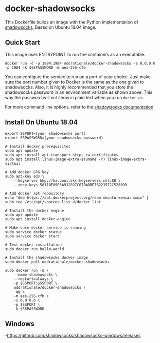 docker-shadowsocks
==================

This Dockerfile builds an image with the Python implementation of [shadowsocks](https://github.com/shadowsocks/shadowsocks). Based on Ubuntu 16.04 image.

Quick Start
-----------

This image uses ENTRYPOINT to run the containers as an executable. 

    docker run -d -p 1984:1984 oddrationale/docker-shadowsocks -s 0.0.0.0 -p 1984 -k $SSPASSWORD -m aes-256-cfb

You can configure the service to run on a port of your choice. Just make sure the port number given to Docker is the same as the one given to shadowsocks. Also, it is  highly recommended that you store the shadowsocks password in an environment variable as shown above. This way the password will not show in plain text when you run `docker ps`.

For more command line options, refer to the [shadowsocks documentation](https://github.com/shadowsocks/shadowsocks/tree/master)

Install On Ubuntu 18.04
-----------


    export SSPORT=[your shadowsocks port]
    export SSPASSWORD=[your shadowsocks password]

    # Install docker prerequisites
    sudo apt update
    sudo apt install apt-transport-https ca-certificates
    sudo apt install linux-image-extra-$(uname -r) linux-image-extra-virtual

    # Add docker GPG key
    sudo apt-key adv \
        --keyserver hkp://ha.pool.sks-keyservers.net:80 \
        --recv-keys 58118E89F3A912897C070ADBF76221572C52609D

    # Add docker apt repository
    echo "deb https://apt.dockerproject.org/repo ubuntu-xenial main" | sudo tee /etc/apt/sources.list.d/docker.list

    # Install the docker engine
    sudo apt update
    sudo apt install docker-engine

    # Make sure docker service is running
    sudo service docker status
    sudo service docker start

    # Test docker installation
    sudo docker run hello-world

    # Install the shadowsocks docker image
    sudo docker pull oddrationale/docker-shadowsocks

    sudo docker run -d \
        --name shadowsocks \
        --restart=always \
        -p $SSPORT:$SSPORT \
        oddrationale/docker-shadowsocks \
        -qq \
        -m aes-256-cfb \
        -s 0.0.0.0 \
        -p $SSPORT \
        -k $SSPASSWORD
        
  ## Windows 
  -https://github.com/shadowsocks/shadowsocks-windows/releases
